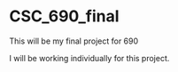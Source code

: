 # CSC_690_final
This will be my final project for 690

I will be working individually for this project. 

